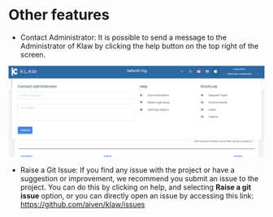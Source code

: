 # Other features

-   Contact Administrator: It is possible to send a message to the
    Administrator of Klaw by clicking the help button on the top right
    of the screen.

![image](../../static/images/ContactAdmin.png)

-   Raise a Git Issue: If you find any issue with the project or have a
    suggestion or improvement, we recommend you submit an issue to the
    project. You can do this by clicking on help, and selecting **Raise
    a git issue** option, or you can directly open an issue by accessing
    this link: <https://github.com/aiven/klaw/issues>
